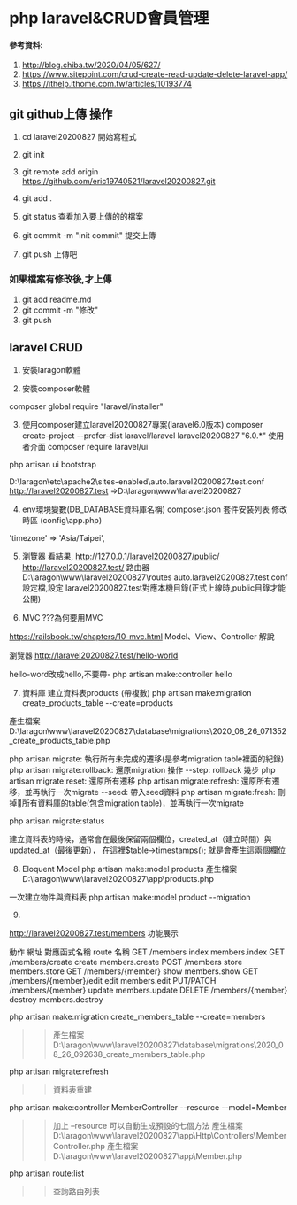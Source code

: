 # php laravel&CRUD會員管理

#### 參考資料:
1. http://blog.chiba.tw/2020/04/05/627/
2. https://www.sitepoint.com/crud-create-read-update-delete-laravel-app/
3. https://ithelp.ithome.com.tw/articles/10193774



## git github上傳 操作

1. cd laravel20200827 開始寫程式
2. git init
3. git remote add origin https://github.com/eric19740521/laravel20200827.git
 
4. git add .
5. git status 查看加入要上傳的的檔案
6. git commit -m "init commit" 提交上傳
7. git push 上傳吧

### 如果檔案有修改後,才上傳
1. git add readme.md
2. git commit -m "修改"
3. git push

## laravel CRUD
1. 安裝laragon軟體


2. 安裝composer軟體

composer global require "laravel/installer"


3. 使用composer建立laravel20200827專案(laravel6.0版本)
composer create-project --prefer-dist laravel/laravel laravel20200827 "6.0.*"
使用者介面
composer require laravel/ui

php artisan ui bootstrap


D:\laragon\etc\apache2\sites-enabled\auto.laravel20200827.test.conf
http://laravel20200827.test =>D:\laragon\www\laravel20200827 

4. env環境變數(DB_DATABASE資料庫名稱)
composer.json 套件安裝列表
修改時區 (config\app.php)

'timezone' => 'Asia/Taipei',


5. 瀏覽器 看結果,
http://127.0.0.1/laravel20200827/public/
http://laravel20200827.test/
路由器
D:\laragon\www\laravel20200827\routes
auto.laravel20200827.test.conf 設定檔,設定 laravel20200827.test對應本機目錄(正式上線時,public目錄才能公開)


6. MVC ???為何要用MVC

https://railsbook.tw/chapters/10-mvc.html Model、View、Controller 解說




瀏覽器 
http://laravel20200827.test/hello-world


hello-word改成hello,不要帶-
php artisan make:controller hello       


7. 資料庫 建立資料表products (帶複數)
php artisan make:migration create_products_table --create=products


產生檔案 D:\laragon\www\laravel20200827\database\migrations\2020_08_26_071352_create_products_table.php




php artisan migrate: 執行所有未完成的遷移(是參考migration table裡面的紀錄)
php artisan migrate:rollback: 還原migration 操作
--step: rollback 幾步
php artisan migrate:reset: 還原所有遷移
php artisan migrate:refresh: 還原所有遷移，並再執行一次migrate
--seed: 帶入seed資料
php artisan migrate:fresh: 刪掉所有資料庫的table(包含migration table)，並再執行一次migrate


php artisan migrate:status 

建立資料表的時候，通常會在最後保留兩個欄位，created_at（建立時間）與updated_at（最後更新），
在這裡$table->timestamps(); 就是會產生這兩個欄位


8. Eloquent Model 
php artisan make:model products
產生檔案  D:\laragon\www\laravel20200827\app\products.php




一次建立物件與資料表
php artisan make:model product --migration



9.
http://laravel20200827.test/members 功能展示

動作		網址	                對應函式名稱	route 名稱
GET		/members		index		members.index
GET		/members/create		create		members.create
POST		/members		store		members.store
GET		/members/{member}	show		members.show
GET		/members/{member}/edit	edit		members.edit
PUT/PATCH	/members/{member}	update		members.update
DELETE		/members/{member}	destroy		members.destroy


php artisan make:migration create_members_table --create=members
>>產生檔案D:\laragon\www\laravel20200827\database\migrations\2020_08_26_092638_create_members_table.php

php artisan migrate:refresh
>>資料表重建


php artisan make:controller MemberController --resource --model=Member
>>加上 –resource 可以自動生成預設的七個方法
>>產生檔案D:\laragon\www\laravel20200827\app\Http\Controllers\MemberController.php
>>產生檔案D:\laragon\www\laravel20200827\app\Member.php


php artisan route:list 
>>查詢路由列表

 




